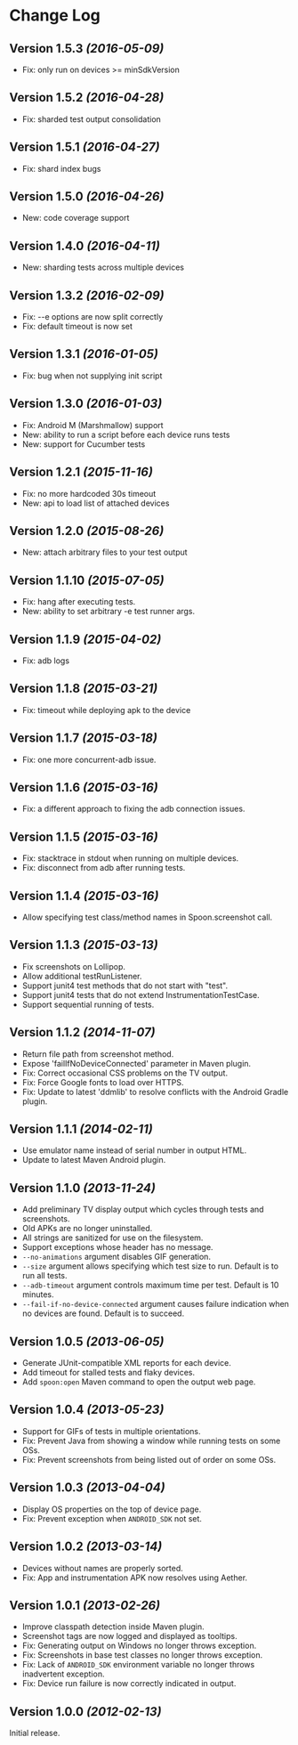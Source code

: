Change Log
==========

Version 1.5.3 *(2016-05-09)*
----------------------------

* Fix: only run on devices >= minSdkVersion

Version 1.5.2 *(2016-04-28)*
----------------------------

* Fix: sharded test output consolidation

Version 1.5.1 *(2016-04-27)*
----------------------------

* Fix: shard index bugs

Version 1.5.0 *(2016-04-26)*
----------------------------

* New: code coverage support

Version 1.4.0 *(2016-04-11)*
----------------------------

* New: sharding tests across multiple devices

Version 1.3.2 *(2016-02-09)*
----------------------------

* Fix: --e options are now split correctly
* Fix: default timeout is now set

Version 1.3.1 *(2016-01-05)*
----------------------------

* Fix: bug when not supplying init script 

Version 1.3.0 *(2016-01-03)*
----------------------------

* Fix: Android M (Marshmallow) support
* New: ability to run a script before each device runs tests
* New: support for Cucumber tests

Version 1.2.1 *(2015-11-16)*
----------------------------

* Fix: no more hardcoded 30s timeout
* New: api to load list of attached devices

Version 1.2.0 *(2015-08-26)*
----------------------------

* New: attach arbitrary files to your test output

Version 1.1.10 *(2015-07-05)*
----------------------------

* Fix: hang after executing tests.
* New: ability to set arbitrary -e test runner args.

Version 1.1.9 *(2015-04-02)*
----------------------------

* Fix: adb logs

Version 1.1.8 *(2015-03-21)*
----------------------------

* Fix: timeout while deploying apk to the device

Version 1.1.7 *(2015-03-18)*
----------------------------

* Fix: one more concurrent-adb issue.

Version 1.1.6 *(2015-03-16)*
----------------------------

* Fix: a different approach to fixing the adb connection issues.

Version 1.1.5 *(2015-03-16)*
----------------------------

* Fix: stacktrace in stdout when running on multiple devices.
* Fix: disconnect from adb after running tests.

Version 1.1.4 *(2015-03-16)*
----------------------------

* Allow specifying test class/method names in Spoon.screenshot call.

Version 1.1.3 *(2015-03-13)*
----------------------------

* Fix screenshots on Lollipop.
* Allow additional testRunListener.
* Support junit4 test methods that do not start with "test".
* Support junit4 tests that do not extend InstrumentationTestCase.
* Support sequential running of tests.

Version 1.1.2 *(2014-11-07)*
----------------------------

 * Return file path from screenshot method.
 * Expose 'failIfNoDeviceConnected' parameter in Maven plugin.
 * Fix: Correct occasional CSS problems on the TV output.
 * Fix: Force Google fonts to load over HTTPS.
 * Fix: Update to latest 'ddmlib' to resolve conflicts with the Android Gradle plugin.


Version 1.1.1 *(2014-02-11)*
----------------------------

 * Use emulator name instead of serial number in output HTML.
 * Update to latest Maven Android plugin.


Version 1.1.0 *(2013-11-24)*
----------------------------

 * Add preliminary TV display output which cycles through tests and screenshots.
 * Old APKs are no longer uninstalled.
 * All strings are sanitized for use on the filesystem.
 * Support exceptions whose header has no message.
 * `--no-animations` argument disables GIF generation.
 * `--size` argument allows specifying which test size to run. Default is to run all tests.
 * `--adb-timeout` argument controls maximum time per test. Default is 10 minutes.
 * `--fail-if-no-device-connected` argument causes failure indication when no devices are found.
   Default is to succeed.


Version 1.0.5 *(2013-06-05)*
----------------------------

 * Generate JUnit-compatible XML reports for each device.
 * Add timeout for stalled tests and flaky devices.
 * Add `spoon:open` Maven command to open the output web page.


Version 1.0.4 *(2013-05-23)*
----------------------------

 * Support for GIFs of tests in multiple orientations.
 * Fix: Prevent Java from showing a window while running tests on some OSs.
 * Fix: Prevent screenshots from being listed out of order on some OSs.


Version 1.0.3 *(2013-04-04)*
----------------------------

 * Display OS properties on the top of device page.
 * Fix: Prevent exception when `ANDROID_SDK` not set.


Version 1.0.2 *(2013-03-14)*
----------------------------

 * Devices without names are properly sorted.
 * Fix: App and instrumentation APK now resolves using Aether.


Version 1.0.1 *(2013-02-26)*
----------------------------

 * Improve classpath detection inside Maven plugin.
 * Screenshot tags are now logged and displayed as tooltips.
 * Fix: Generating output on Windows no longer throws exception.
 * Fix: Screenshots in base test classes no longer throws exception.
 * Fix: Lack of `ANDROID_SDK` environment variable no longer throws inadvertent exception.
 * Fix: Device run failure is now correctly indicated in output.


Version 1.0.0 *(2012-02-13)*
----------------------------

Initial release.
